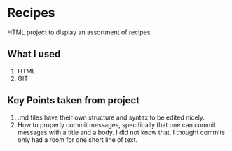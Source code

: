 
# Recipes

HTML project to display an assortment of recipes.

## What I used

1. HTML
2. GIT

## Key Points taken from project

1. .md files have their own structure and syntax to be edited nicely.
2. How to properly commit messages, specifically that one can commit messages with a title and a body. I did not know that, I thought commits only had a room for one short line of text.